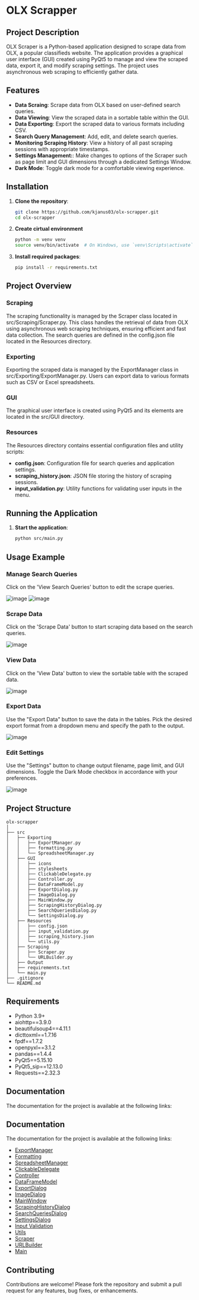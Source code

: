 # OLX Scrapper

## Project Description

OLX Scraper is a Python-based application designed to scrape data from OLX, a popular classifieds website. The application provides a graphical user interface (GUI) created using PyQt5 to manage and view the scraped data, export it, and modify scraping settings. The project uses asynchronous web scraping to efficiently gather data.

## Features

- **Data Scraing**: Scrape data from OLX based on user-defined search queries.
- **Data Viewing**: View the scraped data in a sortable table within the GUI.
- **Data Exporting**: Export the scraped data to various formats including CSV.
- **Search Query Management**: Add, edit, and delete search queries.
- **Monitoring Scraping History**: View a history of all past scraping sessions with appropriate timestamps.
- **Settings Management:**: Make changes to options of the Scraper such as page limit and GUI dimensions through a dedicated Settings Window.
- **Dark Mode**: Toggle dark mode for a comfortable viewing experience.

## Installation 

1. **Clone the repository**:
   ```bash
   git clone https://github.com/kjanus03/olx-scrapper.git
   cd olx-scrapper

   ```
  
2. **Create cirtual environment**
   ```bash
   python -m venv venv
   source venv/bin/activate  # On Windows, use `venv\Scripts\activate`
   ```

3. **Install required packages**:
   ```bash
   pip install -r requirements.txt
   ```

## Project Overview

### Scraping
The scraping functionality is managed by the Scraper class located in src/Scraping/Scraper.py. This class handles the retrieval of data from OLX using asynchronous web scraping techniques, ensuring efficient and fast data collection. The search queries are defined in the config.json file located in the Resources directory.

### Exporting
Exporting the scraped data is managed by the ExportManager class in src/Exporting/ExportManager.py. Users can export data to various formats such as CSV or Excel spreadsheets.

### GUI
The graphical user interface is created using PyQt5 and its elements are located in the src/GUI directory.

### Resources
The Resources directory contains essential configuration files and utility scripts:

- **config.json**: Configuration file for search queries and application settings.
- **scraping_history.json**: JSON file storing the history of scraping sessions.
- **input_validation.py**: Utility functions for validating user inputs in the menu.

## Running the Application

1. **Start the application**:
   ```bash
   python src/main.py
   ```

## Usage Example

### Manage Search Queries
Click on the 'View Search Queries' button to edit the scrape queries.

![image](https://github.com/kjanus03/olx-scrapper/assets/61358355/1c3d6de5-d9d9-4389-9063-1e909daa5477)
![image](https://github.com/kjanus03/olx-scrapper/assets/61358355/c8e4fac6-5cef-48f4-9c3c-7354483e6092)

### Scrape Data
Click on the 'Scrape Data' button to start scraping data based on the search queries.

![image](https://github.com/kjanus03/olx-scrapper/assets/61358355/e459ad0e-20c7-462d-8754-74cfebd3f14c)

### View Data
Click on the 'View Data' button to view the sortable table with the scraped data.

![image](https://github.com/kjanus03/olx-scrapper/assets/61358355/74538c80-409c-4a0c-94b3-0b9172f1fe9e)

### Export Data
Use the "Export Data" button to save the data in the tables. Pick the desired export format from a dropdown menu and specify the path to the output.

![image](https://github.com/kjanus03/olx-scrapper/assets/61358355/4731001a-3543-4830-9bf1-b969a70f36d6)

### Edit Settings
Use the "Settings" button to change output filename, page limit, and GUI dimensions. Toggle the Dark Mode checkbox in accordance with your preferences.

![image](https://github.com/kjanus03/olx-scrapper/assets/61358355/4a580b79-2ad6-4bd4-a632-ad491375dd5e)

## Project Structure

```
olx-scrapper
│
├── src
│   ├── Exporting
│   │   ├── ExportManager.py
│   │   ├── formatting.py
│   │   └── SpreadsheetManager.py
│   ├── GUI
│   │   ├── icons
│   │   ├── stylesheets
│   │   ├── ClickableDelegate.py
│   │   ├── Controller.py
│   │   ├── DataFrameModel.py
│   │   ├── ExportDialog.py
│   │   ├── ImageDialog.py
│   │   ├── MainWindow.py
│   │   ├── ScrapingHistoryDialog.py
│   │   ├── SearchQueriesDialog.py
│   │   └── SettingsDialog.py
│   ├── Resources
│   │   ├── config.json
│   │   ├── input_validation.py
│   │   ├── scraping_history.json
│   │   └── utils.py
│   ├── Scraping
│   │   ├── Scraper.py
│   │   └── URLBuilder.py
│   ├── Output
│   ├── requirements.txt
│   └── main.py
├── .gitignore 
└── README.md
```

## Requirements

- Python 3.9+
- aiohttp==3.9.0
- beautifulsoup4==4.11.1
- dicttoxml==1.7.16
- fpdf==1.7.2
- openpyxl==3.1.2
- pandas==1.4.4
- PyQt5==5.15.10
- PyQt5_sip==12.13.0
- Requests==2.32.3


## Documentation

The documentation for the project is available at the following links:
## Documentation

The documentation for the project is available at the following links:

- [ExportManager](https://kjanus03.github.io/olx-scrapper/Exporting.ExportManager.html)
- [Formatting](https://kjanus03.github.io/olx-scrapper/Exporting.formatting.html)
- [SpreadsheetManager](https://kjanus03.github.io/olx-scrapper/Exporting.SpreadsheetManager.html)
- [ClickableDelegate](https://kjanus03.github.io/olx-scrapper/GUI.ClickableDelegate.html)
- [Controller](https://kjanus03.github.io/olx-scrapper/GUI.Controller.html)
- [DataFrameModel](https://kjanus03.github.io/olx-scrapper/GUI.DataFrameModel.html)
- [ExportDialog](https://kjanus03.github.io/olx-scrapper/GUI.ExportDialog.html)
- [ImageDialog](https://kjanus03.github.io/olx-scrapper/GUI.ImageDialog.html)
- [MainWindow](https://kjanus03.github.io/olx-scrapper/GUI.MainWindow.html)
- [ScrapingHistoryDialog](https://kjanus03.github.io/olx-scrapper/GUI.ScrapingHistoryDialog.html)
- [SearchQueriesDialog](https://kjanus03.github.io/olx-scrapper/GUI.SearchQueriesDialog.html)
- [SettingsDialog](https://kjanus03.github.io/olx-scrapper/GUI.SettingsDialog.html)
- [Input Validation](https://kjanus03.github.io/olx-scrapper/Resources.input_validation.html)
- [Utils](https://kjanus03.github.io/olx-scrapper/Resources.utils.html)
- [Scraper](https://kjanus03.github.io/olx-scrapper/Scraping.Scraper.html)
- [URLBuilder](https://kjanus03.github.io/olx-scrapper/Scraping.URLBuilder.html)
- [Main](https://kjanus03.github.io/olx-scrapper/main.html)



## Contributing

Contributions are welcome! Please fork the repository and submit a pull request for any features, bug fixes, or enhancements.

